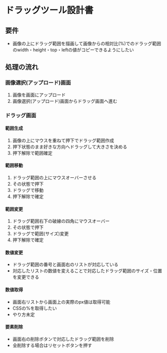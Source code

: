 # ドラッグツール設計書

## 要件

- 画像の上にドラッグ範囲を描画して画像からの相対比(%)でのドラッグ範囲のwidth・height・top・leftの値がコピーできるようにしたい

## 処理の流れ

### 画像選択(アップロード)画面

1. 画像を画面にアップロード
2. 画像選択(アップロード)画面からドラッグ画面へ進む

### ドラッグ画面

#### 範囲生成

1. 画像の上にマウスを重ねて押下でドラッグ範囲作成
2. 押下状態のまま好きな方向へドラッグして大きさを決める
3. 押下解除で範囲確定

#### 範囲移動

1. ドラッグ範囲の上にマウスオーバーさせる
2. その状態で押下
3. ドラッグで移動
4. 押下解除で確定

#### 範囲変更

1. ドラッグ範囲右下の破線の四角にマウスオーバー
2. その状態で押下
3. ドラッグで範囲(サイズ)変更
4. 押下解除で確定

#### 数値変更

- ドラッグ範囲の番号と画面右のリストが対応している
- 対応したリストの数値を変えることで対応したドラッグ範囲のサイズ・位置を変更できる

#### 数値取得

- 画面右リストから画面上の実際のpx値は取得可能
- CSSの%を取得したい
- やり方未定

#### 要素削除

- 画面右の削除ボタンで対応したドラッグ範囲を削除
- 全削除する場合はリセットボタンを押す